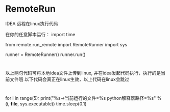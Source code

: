 # RemoteRun
IDEA 远程在linux执行代码

在你的任意脚本运行：
import time

from remote.run_remote import RemoteRunner
import sys

runner = RemoteRunner()
runner.run()
#
以上两句代码可将本地idea文件上传到linux, 并在idea发起代码执行，执行的是当前文件哦
以下代码会真正在linux生效，以上代码在linux会跳过
#
for i in range(5):
    print("%s->当前运行的文件=%s python解释器路径=%s" % (i, __file__, sys.executable))
    time.sleep(0.1)

